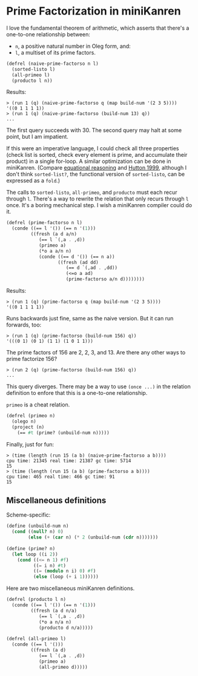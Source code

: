 # Prime Factorization in miniKanren

I love the fundamental theorem of arithmetic, which asserts that there's a one-to-one relationship between:
- `n`, a positive natural number in Oleg form, and:
- `l`, a multiset of its prime factors.
```scheme
(defrel (naive-prime-factorso n l)
  (sorted-listo l)
  (all-primeo l)
  (producto l n))
```
Results:
```
> (run 1 (q) (naive-prime-factorso q (map build-num '(2 3 5))))
'((0 1 1 1 1))
> (run 1 (q) (naive-prime-factorso (build-num 13) q))
...
```
The first query succeeds with 30. The second query may halt at some point, but I am impatient.

If this were an imperative language, I could check all three properties (check list is sorted, check every element is prime, and accumulate their product) in a single for-loop. A similar optimization can be done in miniKanren. (Compare [equational reasoning](https://www.youtube.com/watch?v=MjpZJA1jIqU) and [Hutton 1999](https://www.cs.nott.ac.uk/~pszgmh/fold.pdf), although I don't think `sorted-list?`, the functional version of `sorted-listo`, can be expressed as a `fold`.)

The calls to `sorted-listo`, `all-primeo`, and `producto` must each recur through `l`. There's a way to rewrite the relation that only recurs through `l` once. It's a boring mechanical step. I wish a miniKanren compiler could do it.
```scheme
(defrel (prime-factorso n l)
  (conde ((== l '()) (== n '(1)))
         ((fresh (a d a/n)
            (== l `(,a . ,d))
            (primeo a)
            (*o a a/n n)
            (conde ((== d '()) (== n a))
                   ((fresh (ad dd)
                      (== d `(,ad . ,dd))
                      (<=o a ad)
                      (prime-factorso a/n d))))))))
```
Results:
```
> (run 1 (q) (prime-factorso q (map build-num '(2 3 5))))
'((0 1 1 1 1))
```
Runs backwards just fine, same as the naive version. But it can run forwards, too:
```
> (run 1 (q) (prime-factorso (build-num 156) q))
'(((0 1) (0 1) (1 1) (1 0 1 1)))
```
The prime factors of 156 are 2, 2, 3, and 13. Are there any other ways to prime factorize 156?
```
> (run 2 (q) (prime-factorso (build-num 156) q))
...
```
This query diverges. There may be a way to use `(once ...)` in the relation definition to enfore that this is a one-to-one relationship.

`primeo` is a cheat relation.

```scheme
(defrel (primeo n)
  (olego n)
  (project (n)
    (== #t (prime? (unbuild-num n)))))
```

Finally, just for fun:

```
> (time (length (run 15 (a b) (naive-prime-factorso a b))))
cpu time: 21345 real time: 21387 gc time: 5714
15
> (time (length (run 15 (a b) (prime-factorso a b))))
cpu time: 465 real time: 466 gc time: 91
15
```

## Miscellaneous definitions

Scheme-specific:
```scheme
(define (unbuild-num n)
  (cond ((null? n) 0)
        (else (+ (car n) (* 2 (unbuild-num (cdr n)))))))
        
(define (prime? n)
  (let loop ((i 2))
    (cond ((<= n 1) #f)
          ((= i n) #t)
          ((= (modulo n i) 0) #f)
          (else (loop (+ i 1))))))
```


Here are two miscellaneous miniKanren definitions.
```scheme
(defrel (producto l n)
  (conde ((== l '()) (== n '(1)))
         ((fresh (a d n/a)
            (== l `(,a . ,d))
            (*o a n/a n)
            (producto d n/a)))))
            
(defrel (all-primeo l)
  (conde ((== l '()))
         ((fresh (a d)
            (== l `(,a . ,d))
            (primeo a)
            (all-primeo d)))))
```
